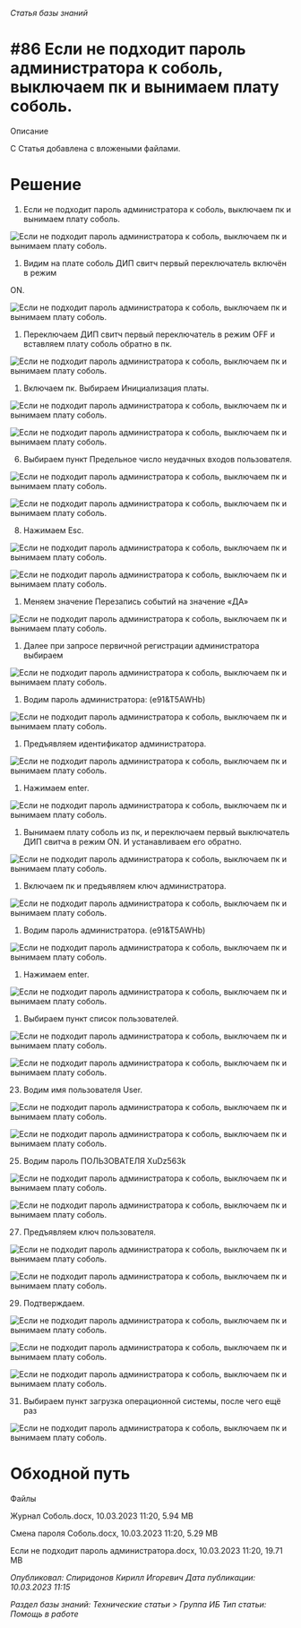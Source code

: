 _Статья базы знаний_

# #86 Если не подходит пароль администратора к соболь, выключаем пк и вынимаем плату соболь.

Описание

С Статья добавлена с вложеными файлами.

# Решение

1. Если не подходит пароль администратора к соболь, выключаем пк и вынимаем плату соболь.

![Если не подходит пароль администратора к соболь, выключаем пк и вынимаем плату соболь.](<Если не подходит пароль администратора к соболь выключаем пк и вынимаем плату соболь.jpeg>)

1. Видим на плате соболь ДИП свитч первый переключатель включён в режим

ON.

![Если не подходит пароль администратора к соболь, выключаем пк и вынимаем плату соболь.](<Если не подходит пароль администратора к соболь выключаем пк и вынимаем плату соболь 1.jpeg>)

1. Переключаем ДИП свитч первый переключатель в режим OFF и вставляем плату соболь обратно в пк.

![Если не подходит пароль администратора к соболь, выключаем пк и вынимаем плату соболь.](<Если не подходит пароль администратора к соболь выключаем пк и вынимаем плату соболь.png>)

1. Включаем пк. Выбираем Инициализация платы.

![Если не подходит пароль администратора к соболь, выключаем пк и вынимаем плату соболь.](<Если не подходит пароль администратора к соболь выключаем пк и вынимаем плату соболь 1.png>)

![Если не подходит пароль администратора к соболь, выключаем пк и вынимаем плату соболь.](<Если не подходит пароль администратора к соболь выключаем пк и вынимаем плату соболь 2.png>)

6. Выбираем пункт Предельное число неудачных входов пользователя.

![Если не подходит пароль администратора к соболь, выключаем пк и вынимаем плату соболь.](<Если не подходит пароль администратора к соболь выключаем пк и вынимаем плату соболь 3.png>)

![Если не подходит пароль администратора к соболь, выключаем пк и вынимаем плату соболь.](<Если не подходит пароль администратора к соболь выключаем пк и вынимаем плату соболь 2.jpeg>)

8. Нажимаем Esc.

![Если не подходит пароль администратора к соболь, выключаем пк и вынимаем плату соболь.](<Если не подходит пароль администратора к соболь выключаем пк и вынимаем плату соболь 4.png>)

![Если не подходит пароль администратора к соболь, выключаем пк и вынимаем плату соболь.](<Если не подходит пароль администратора к соболь выключаем пк и вынимаем плату соболь 5.png>)

1. Меняем значение Перезапись событий на значение «ДА»

![Если не подходит пароль администратора к соболь, выключаем пк и вынимаем плату соболь.](<Если не подходит пароль администратора к соболь выключаем пк и вынимаем плату соболь 6.png>)

1. Далее при запросе первичной регистрации администратора выбираем

![Если не подходит пароль администратора к соболь, выключаем пк и вынимаем плату соболь.](<Если не подходит пароль администратора к соболь выключаем пк и вынимаем плату соболь 7.png>)

1. Водим пароль администратора: (e91&T5AWHb)

![Если не подходит пароль администратора к соболь, выключаем пк и вынимаем плату соболь.](<Если не подходит пароль администратора к соболь выключаем пк и вынимаем плату соболь 8.png>)

1. Предъявляем идентификатор администратора.

![Если не подходит пароль администратора к соболь, выключаем пк и вынимаем плату соболь.](<Если не подходит пароль администратора к соболь выключаем пк и вынимаем плату соболь 9.png>)

1. Нажимаем enter.

![Если не подходит пароль администратора к соболь, выключаем пк и вынимаем плату соболь.](<Если не подходит пароль администратора к соболь выключаем пк и вынимаем плату соболь 10.png>)

1. Вынимаем плату соболь из пк, и переключаем первый выключатель ДИП свитча в режим ON. И устанавливаем его обратно.

![Если не подходит пароль администратора к соболь, выключаем пк и вынимаем плату соболь.](<Если не подходит пароль администратора к соболь выключаем пк и вынимаем плату соболь 3.jpeg>)

1. Включаем пк и предъявляем ключ администратора.

![Если не подходит пароль администратора к соболь, выключаем пк и вынимаем плату соболь.](<Если не подходит пароль администратора к соболь выключаем пк и вынимаем плату соболь 11.png>)

1. Водим пароль администратора. (e91&T5AWHb)

![Если не подходит пароль администратора к соболь, выключаем пк и вынимаем плату соболь.](<Если не подходит пароль администратора к соболь выключаем пк и вынимаем плату соболь 12.png>)

1. Нажимаем enter.

![Если не подходит пароль администратора к соболь, выключаем пк и вынимаем плату соболь.](<Если не подходит пароль администратора к соболь выключаем пк и вынимаем плату соболь 13.png>)

1. Выбираем пункт список пользователей.

![Если не подходит пароль администратора к соболь, выключаем пк и вынимаем плату соболь.](<Если не подходит пароль администратора к соболь выключаем пк и вынимаем плату соболь 14.png>)

![Если не подходит пароль администратора к соболь, выключаем пк и вынимаем плату соболь.](<Если не подходит пароль администратора к соболь выключаем пк и вынимаем плату соболь 15.png>)

23. Водим имя пользователя User.

![Если не подходит пароль администратора к соболь, выключаем пк и вынимаем плату соболь.](<Если не подходит пароль администратора к соболь выключаем пк и вынимаем плату соболь 16.png>)

![Если не подходит пароль администратора к соболь, выключаем пк и вынимаем плату соболь.](<Если не подходит пароль администратора к соболь выключаем пк и вынимаем плату соболь 17.png>)

25. Водим пароль ПОЛЬЗОВАТЕЛЯ XuDz563k

![Если не подходит пароль администратора к соболь, выключаем пк и вынимаем плату соболь.](<Если не подходит пароль администратора к соболь выключаем пк и вынимаем плату соболь 18.png>)

![Если не подходит пароль администратора к соболь, выключаем пк и вынимаем плату соболь.](<Если не подходит пароль администратора к соболь выключаем пк и вынимаем плату соболь 19.png>)

27. Предъявляем ключ пользователя.

![Если не подходит пароль администратора к соболь, выключаем пк и вынимаем плату соболь.](<Если не подходит пароль администратора к соболь выключаем пк и вынимаем плату соболь 20.png>)

![Если не подходит пароль администратора к соболь, выключаем пк и вынимаем плату соболь.](<Если не подходит пароль администратора к соболь выключаем пк и вынимаем плату соболь 21.png>)

29. Подтверждаем.

![Если не подходит пароль администратора к соболь, выключаем пк и вынимаем плату соболь.](<Если не подходит пароль администратора к соболь выключаем пк и вынимаем плату соболь 22.png>)

![Если не подходит пароль администратора к соболь, выключаем пк и вынимаем плату соболь.](<Если не подходит пароль администратора к соболь выключаем пк и вынимаем плату соболь 23.png>)

![Если не подходит пароль администратора к соболь, выключаем пк и вынимаем плату соболь.](<Если не подходит пароль администратора к соболь выключаем пк и вынимаем плату соболь 24.png>)

31. Выбираем пункт загрузка операционной системы, после чего ещё раз

![Если не подходит пароль администратора к соболь, выключаем пк и вынимаем плату соболь.](<Если не подходит пароль администратора к соболь выключаем пк и вынимаем плату соболь 25.png>)

# Обходной путь

Файлы

Журнал Соболь.docx, 10.03.2023 11:20, 5.94 MB

Смена пароля Соболь.docx, 10.03.2023 11:20, 5.29 MB

Если не подходит пароль администратора.docx, 10.03.2023 11:20, 19.71 MB

_Опубликовал: Спиридонов Кирилл Игоревич Дата публикации: 10.03.2023 11:15_

_Раздел базы знаний: Технические статьи > Группа ИБ Тип статьи: Помощь в работе_